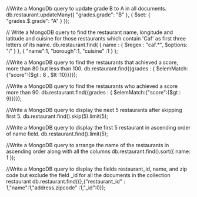 
//Write a MongoDb query to update grade B to A in all documents.
db.restaurant.updateMany({ "grades.grade": "B" }, { $set: { "grades.$.grade": "A" } });

// Write a MongoDB query to find the restaurant name, longitude and latitude and cuisine for those restaurants which contain 'Caf' as first three letters of its name.
db.restaurant.find(
                   { name : 
                     { $regex : "caf.*", $options: "i" } 
                   },
                       {
                         "name":1,
                         "borough":1,
                         "cuisine" :1
                        }
                   );

//Write a MongoDB query to find the restaurants that achieved a score, more than 80 but less than 100.
db.restaurant.find({grades : { $elemMatch:{"score":{$gt : 8 , $lt :10}}}});

//Write a MongoDB query to find the restaurants who achieved a score more than 90.
db.restaurant.find({grades : { $elemMatch:{"score":{$gt : 9}}}});

//Write a MongoDB query to display the next 5 restaurants after skipping first 5.
db.restaurant.find().skip(5).limit(5);

//Write a MongoDB query to display the first 5 restaurant in ascending order of name field.
db.restaurant.find().limit(5);

//Write a MongoDB query to arrange the name of the restaurants in ascending order along with all the columns
db.restaurant.find().sort({ name: 1 });

//Write a MongoDB query to display the fields restaurant_id, name, and zip code but exclude the field _id for all the documents in the collection restaurant
db.restaurant.find({},{"restaurant_id" : 1,"name":1,"address.zipcode" :1,"_id":0});
